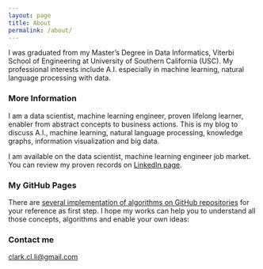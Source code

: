 ```yaml
---
layout: page
title: About
permalink: /about/
---
```


I was graduated from my Master’s Degree in Data Informatics, Viterbi School of Engineering at University of Southern California (USC). My professional interests include A.I. especially in machine learning, natural language processing with data.

### More Information

I am a data scientist, machine learning engineer, proven lifelong learner, enabler from abstract concepts to business actions. This is my blog to discuss A.I., machine learning, natural language processing, knowledge graphs, information visualization and big data.

I am available on the data scientist, machine learning engineer job market. You can review my proven records on [LinkedIn page](https://www.linkedin.com/in/chenglin-li/).

### My GitHub Pages
There are [several implementation of algorithms on GitHub repositories](https://cheng-lin-li.github.io/github/) for your reference as first step. I hope my works can help you to understand all those concepts, algorithms and enable your own ideas:

### Contact me

[clark.cl.li@gmail.com](mailto:clark.cl.li@gmail.com) 
